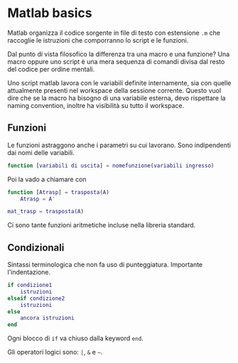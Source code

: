 # Matlab basics

Matlab organizza il codice sorgente in file di testo con estensione `.m` che raccoglie le
istruzioni che comporranno lo script e le funzioni.

Dal punto di vista filosofico la differenza tra una macro e una funzione? Una macro oppure uno script
è una mera sequenza di comandi divisa dal resto del codice per ordine mentali.

Uno script matlab lavora con le variabili definite internamente, sia con quelle attualmente presenti
nel workspace della sessione corrente. Questo vuol dire che se la macro ha bisogno di una variabile
esterna, devo rispettare la naming convention, inoltre ha visibilità su tutto il workspace.

## Funzioni

Le funzioni astraggono anche i parametri su cui lavorano. Sono indipendenti dai nomi delle variabili.

```matlab
function [variabili di uscita] = nomefunzione(variabili ingresso)
```

Poi la vado a chiamare con

```matlab
function [Atrasp] = trasposta(A)
    Atrasp = A'

mat_trasp = trasposta(A)
```

Ci sono tante funzioni aritmetiche incluse nella libreria standard.

## Condizionali

Sintassi terminologica che non fa uso di punteggiatura. Importante l'indentazione.

```matlab
if condizione1
    istruzioni
elseif condizione2
    istruzioni
else
    ancora istruzioni
end
```

Ogni blocco di `if` va chiuso dalla keyword `end`.

Gli operatori logici sono: `|`, `&` e `~`.
